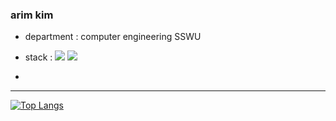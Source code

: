 ### arim kim 
* department : computer engineering SSWU
* stack : <img src="https://img.shields.io/badge/AndroidStudio-#3DDC84?style=for-the-badge&logo=AndroidStudio&logoColor=white"> <img src="https://img.shields.io/badge/git-F05032?style=for-the-badge&logo=git&logoColor=white">

* 
---------------

[![Top Langs](https://github-readme-stats.vercel.app/api/top-langs/?username=arim-kim&layout=compact&theme=radical&langs_count=4)](https://github.com/anuraghazra/github-readme-stats)

